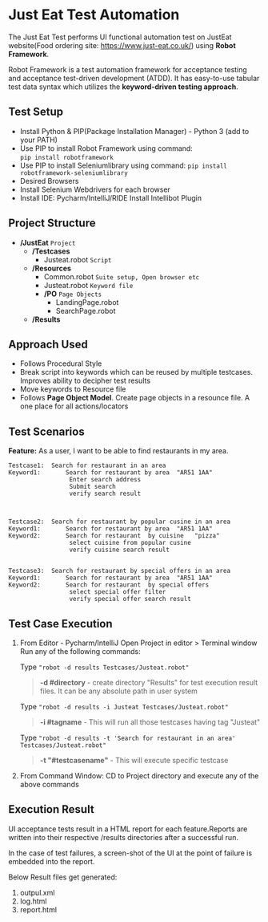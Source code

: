 


# **Just Eat Test Automation**

The Just Eat Test performs UI functional automation test on JustEat website(Food ordering site: https://www.just-eat.co.uk/) using **Robot Framework**.

Robot Framework is a test automation framework for acceptance testing and acceptance test-driven development (ATDD). 
It has easy-to-use tabular test data syntax which utilizes the **keyword-driven testing approach**.


## Test Setup

 - Install Python & PIP(Package Installation Manager) - Python 3 (add to your PATH) 
 - Use PIP to install Robot Framework  using command:  
			`pip install robotframework `
 - Use PIP to install Seleniumlibrary  using command: 
		   `pip install robotframework-seleniumlibrary ` 
  - Desired Browsers 
   - Install Selenium Webdrivers for each browser 
   - Install IDE: Pycharm/IntelliJ/RIDE  Install Intellibot Plugin

## Project Structure

- **/JustEat**  `Project`
	 * **/Testcases**
		 * Justeat.robot   `Script `
	 + **/Resources**
		 + Common.robot  `Suite setup, Open browser etc `
		 + Justeat.robot  `Keyword file `
		 +  **/PO**  `Page Objects `
			 + LandingPage.robot
			 + SearchPage.robot
	 + **/Results**  


## Approach Used

- Follows Procedural Style
- Break script into keywords which can be reused by multiple testcases. Improves ability to decipher test results
-  Move keywords to Resource file
-  Follows **Page Object Model**. Create page objects in a resounce file. A one place for all actions/locators

## Test Scenarios

**Feature:**  As a user, I want to be able to find restaurants in my area.

	Testcase1: 	Search for restaurant in an area
	Keyword1:		Search for restaurant by area  "AR51 1AA"
					 Enter search address  
    				 Submit search
    				 verify search result

				
	
	Testcase2: 	Search for restaurant by popular cusine in an area
	Keyword1:		Search for restaurant by area  "AR51 1AA"
	Keyword2:		Search for restaurant  by cuisine	"pizza"
					 select cuisine from popular cusine
					 verify cuisine search result
					
	
	Testcase3:	Search for restaurant by special offers in an area 	
	Keyword1:		Search for restaurant by area  "AR51 1AA"
	Keyword2:		Search for restaurant  by special offers
					 select special offer filter
					 verify special offer search result

## Test Case Execution

1. From Editor - Pycharm/IntelliJ
		Open Project in editor > Terminal window
		Run any of the following commands:
		
	Type `"robot -d results Testcases/Justeat.robot"` 
	> **-d #directory** - create directory "Results" for test execution result files. It can be any absolute path in user system
		 
	Type `"robot -d results -i Justeat Testcases/Justeat.robot"` 
	> **-i #tagname** - This will run all those testcases having tag "Justeat"
	 
	Type `"robot -d results -t 'Search for restaurant in an area' Testcases/Justeat.robot"` 
	> **-t "#testcasename"**  - This will execute specific testcase

2. From Command Window: CD to Project directory and execute any of the above commands

## Execution Result

UI acceptance tests result in a HTML report for each feature.Reports  are written into their respective /results directories after a successful run.

In the case of test failures, a screen-shot of the UI at the point of failure is embedded into the report.

Below Result files get generated:
1. outpul.xml
2. log.html
3. report.html 
